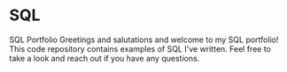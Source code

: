 # SQL
SQL Portfolio
Greetings and salutations and welcome to my SQL portfolio! This code repository contains examples of SQL I've written. Feel free to take a look and reach out if you have any questions.
